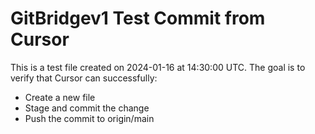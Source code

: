 # GitBridgev1 Test Commit from Cursor
This is a test file created on 2024-01-16 at 14:30:00 UTC. The goal is to verify that Cursor can successfully:
- Create a new file
- Stage and commit the change
- Push the commit to origin/main 